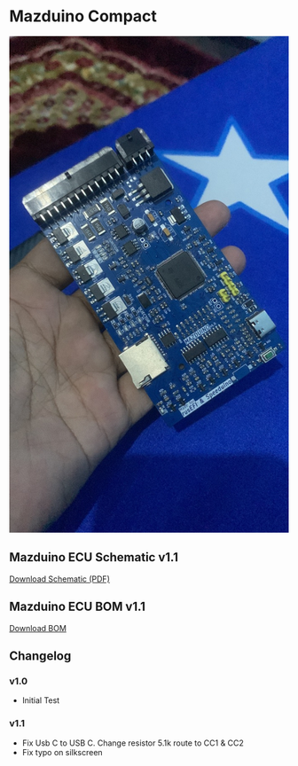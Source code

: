 # Mazduino Compact
![Assembled Mazduino ECU](v1.1/assembled.jpeg)

## Mazduino ECU Schematic v1.1
[Download Schematic (PDF)](https://github.com/amrikarisma/Mazduino/releases)

## Mazduino ECU BOM v1.1
[Download BOM](https://github.com/amrikarisma/Mazduino/releases)
## Changelog

### v1.0 
- Initial Test
### v1.1 
  - Fix Usb C to USB C. Change resistor 5.1k route to CC1 & CC2
  - Fix typo on silkscreen